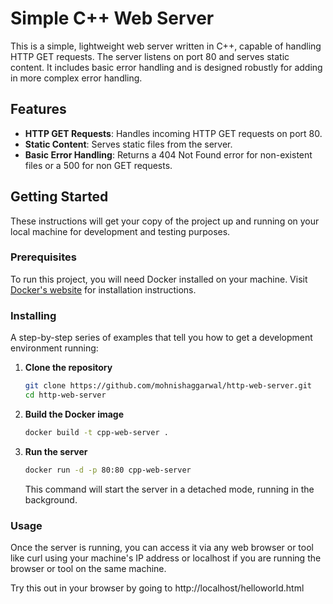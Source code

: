 # Simple C++ Web Server

This is a simple, lightweight web server written in C++, capable of handling HTTP GET requests. The server listens on port 80 and serves static content. It includes  basic error handling and is designed robustly for adding in more complex error handling.

## Features

- **HTTP GET Requests**: Handles incoming HTTP GET requests on port 80.
- **Static Content**: Serves static files from the server.
- **Basic Error Handling**: Returns a 404 Not Found error for non-existent files or a 500 for non GET requests.

## Getting Started

These instructions will get your copy of the project up and running on your local machine for development and testing purposes.

### Prerequisites

To run this project, you will need Docker installed on your machine. Visit [Docker's website](https://www.docker.com/get-started) for installation instructions.

### Installing

A step-by-step series of examples that tell you how to get a development environment running:

1. **Clone the repository**

   ```bash
   git clone https://github.com/mohnishaggarwal/http-web-server.git
   cd http-web-server
    ```
2. **Build the Docker image**

    ```bash
    docker build -t cpp-web-server .
    ```

3. **Run the server**
    ```bash
   docker run -d -p 80:80 cpp-web-server
   ```
   This command will start the server in a detached mode, running in the background.

### Usage

Once the server is running, you can access it via any web browser or tool like curl using your machine's IP address or localhost if you are running the browser or tool on the same machine.

Try this out in your browser by going to http://localhost/helloworld.html

